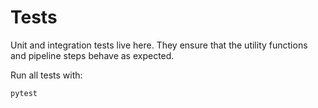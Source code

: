 # Tests

Unit and integration tests live here. They ensure that the utility functions and pipeline steps behave as expected.

Run all tests with:

```bash
pytest
```
